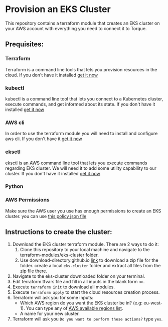 # Provision an EKS Cluster
This repository contains a terraform module that creates an EKS cluster on your AWS account with everything you need to connect it to Torque.
## Prequisites:
### Terraform
Terraform is a command line tools that lets you provision resources in the cloud. If you don't have it installed [get it now](https://www.terraform.io/downloads)
### kubectl 
kubectl is a command line tool that lets you connect to a Kubernetes cluster, execute commands, and get informed about its state.
If you don't have it installed [get it now](https://kubernetes.io/docs/tasks/tools/#kubectl)
### AWS cli
In order to use the terraform module you will need to install and configure aws cli. If you don't have it [get it now](https://docs.aws.amazon.com/cli/latest/userguide/getting-started-install.html)
### eksctl
eksctl is an AWS command line tool that lets you execute commands regarding EKS cluster. We will need it to add some utility capability to our cluster. If you don't have it installed [get it now](https://docs.aws.amazon.com/eks/latest/userguide/eksctl.html)
### Python
### AWS Permissions
Make sure the AWS user you use has enough permissions to create an EKS cluster.
you can use [this policy json file](https://github.com/QualiTorque/Torque-Blueprint-Marketplace/blob/main/config/eks-cluster-creator/policy.json)


## Instructions to create the cluster:
1. Download the EKS cluster terraform module. There are 2 ways to do it:
   1. Clone this repository to your local machine and navigate to the terraform-modules/eks-cluster folder.
   2. Use download-directory.github.io [link](https://download-directory.github.io/?url=https%3A%2F%2Fgithub.com%2FQualiTorque%2FTorque-Blueprint-Marketplace%2Ftree%2Fmain%2Fterraform-modules%2Feks-cluster) to download a zip file for the folder. create a local `eks-cluster` folder and extract all files from the zip file there.
2. Navigate to the eks-cluster downloaded folder on your terminal.
3. Edit terraform.tfvars file and fill in all inputs in the blank form `<>`.
4. Execute `terraform init` to download all modules.
5. Execute `terraform apply` to start the cloud resources creation process.
6. Terraform will ask you for some inputs:
   - Which AWS region do you want the EKS cluster be in? (e.g: eu-west-1). You can type any of [AWS available regions list](https://docs.aws.amazon.com/AWSEC2/latest/UserGuide/using-regions-availability-zones.html#concepts-available-regions).
   - A name for your new cluster. 
7. Terraform will ask you `Do you want to perform these actions?` type `yes`.
